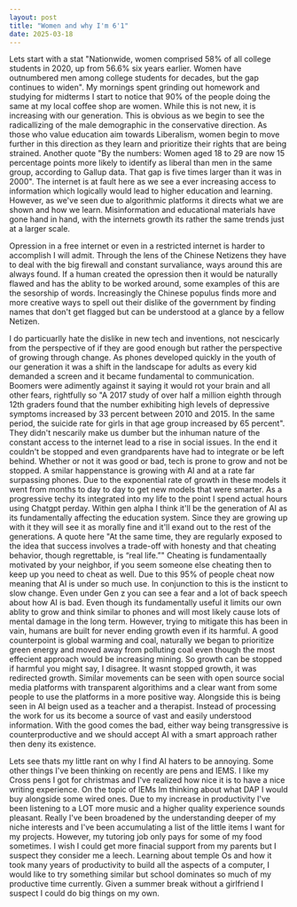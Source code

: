 ```yaml
---
layout: post
title: "Women and why I'm 6'1"
date: 2025-03-18
---
```

Lets start with a stat "Nationwide, women comprised 58% of all college students in 2020, up from 56.6% six years earlier. Women have outnumbered men among college students for decades, but the gap continues to widen". My mornings spent grinding out homework and studying for midterms I start to notice that 90% of the people doing the same at my local coffee shop are women. While this is not new, it is increasing with our generation. This is obvious as we begin to see the radicallizing of the male demographic in the conservative direction. As those who value education aim towards Liberalism, women begin to move further in this direction as they learn and prioritize their rights that are being strained. Another quote "By the numbers: Women aged 18 to 29 are now 15 percentage points more likely to identify as liberal than men in the same group, according to Gallup data. That gap is five times larger than it was in 2000". The internet is at fault here as we see a ever increasing access to information which logically would lead to higher education and learning. However, as we've seen due to algorithmic platforms it directs what we are shown and how we learn. Misinformation and educational materials have gone hand in hand, with the internets growth its rather the same trends just at a larger scale.  
  
Opression in a free internet or even in a restricted internet is harder to accomplish I will admit. Through the lens of the Chinese Netizens they have to deal with the big firewall and constant survaliance, ways around this are always found. If a human created the opression then it would be naturally flawed and has the ablity to be worked around, some examples of this are the sesorship of words. Increasingly the Chinese populus finds more and more creative ways to spell out their dislike of the government by finding names that don't get flagged but can be understood at a glance by a fellow Netizen.   
  
I do particuarlly hate the dislike in new tech and inventions, not nescicarly from the perspective of if they are good enough but rather the perspective of growing through change. As phones developed quickly in the youth of our generation it was a shift in the landscape for adults as every kid demanded a screen and it became fundamental to communication. Boomers were adimently against it saying it would rot your brain and all other fears, rightfully so "A 2017 study of over half a million eighth through 12th graders found that the number exhibiting high levels of depressive symptoms increased by 33 percent between 2010 and 2015. In the same period, the suicide rate for girls in that age group increased by 65 percent". They didn't nescarily make us dumber but the inhuman nature of the constant access to the internet lead to a rise in social issues. In the end it couldn't be stopped and even grandparents have had to integrate or be left behind. Whether or not it was good or bad, tech is prone to grow and not be stopped. A smilar happenstance is growing with AI and at a rate far surpassing phones. Due to the exponential rate of growth in these models it went from months to day to day to get new models that were smarter. As a progressive techy its integrated into my life to the point I spend actual hours using Chatgpt perday. Within gen alpha I think it'll be the generation of AI as its fundamentally affecting the education system. Since they are growing up with it they will see it as morally fine and it'll exand out to the rest of the generations. A quote here "At the same time, they are regularly exposed to the idea that success involves a trade-off with honesty and that cheating behavior, though regrettable, is “real life.”" Cheating is fundamentaally motivated by your neighbor, if you seem someone else cheating then to keep up you need to cheat as well. Due to this 95% of people cheat now meaning that AI is under so much use. In conjunction to this is the insticnt to slow change. Even under Gen z you can see a fear and a lot of back speech about how AI is bad. Even though its fundamentally useful it limits our own ablity to grow and think similar to phones and will most likely cause lots of mental damage in the long term. However, trying to mitigate this has been in vain, humans are built for never ending growth even if its harmful. A good counterpoint is global warming and coal, naturally we began to prioritize green energy and moved away from polluting coal even though the most effecient approach would be increasing mining. So growth can be stopped if harmful you might say, I disagree. It wasnt stopped growth, it was redirected growth. Similar movements can be seen with open source social media platforms with transparent algorithims and a clear want from some people to use the platforms in a more positive way. Alongside this is being seen in AI beign used as a teacher and a therapist. Instead of processing the work for us its become a source of vast and easily understood information. With the good comes the bad, either way being transgressive is counterproductive and we should accept AI with a smart approach rather then deny its existence.   
  
Lets see thats my little rant on why I find AI haters to be annoying. Some other things I've been thinking on recently are pens and IEMS. I like my Cross pens I got for christmas and I've realized how nice it is to have a nice writing experience. On the topic of IEMs Im thinking about what DAP I would buy alongside some wired ones. Due to my increase in productivity I've been listening to a LOT more music and a higher quality experience sounds pleasant. Really I've been broadened by the understanding deeper of my niche interests and I've been accumulating a list of the little items I want for my projects. However, my tutoring job only pays for some of my food sometimes. I wish I could get more finacial support from my parents but I suspect they consider me a leech. Learning about temple Os and how it took many years of productivity to build all the aspects of a computer, I would like to try something similar but school dominates so much of my productive time currently. Given a summer break without a girlfriend I suspect I could do big things on my own. 
